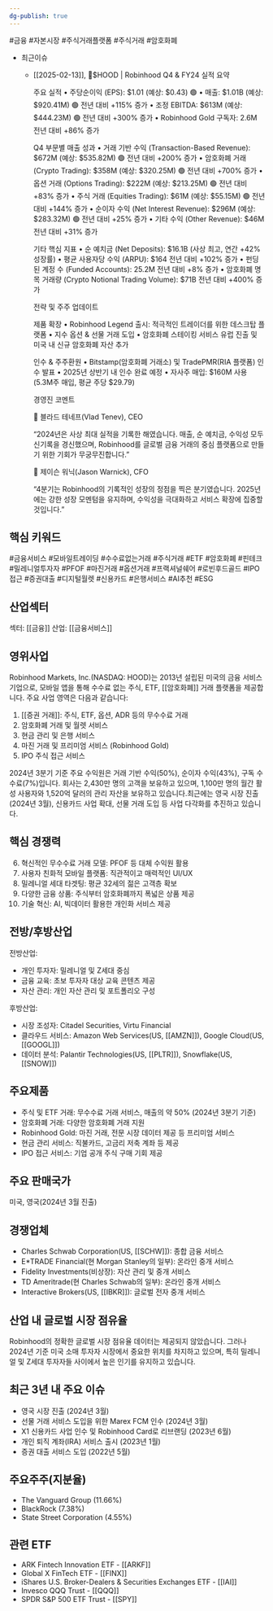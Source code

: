 ```yaml
---
dg-publish: true
---
```

#금융 #자본시장 #주식거래플랫폼 #주식거래 #암호화폐 


- 최근이슈
	- [[2025-02-13]], 🤩$HOOD | Robinhood Q4 & FY24 실적 요약
	  
		주요 실적
		 • 주당순이익 (EPS): $1.01 (예상: $0.43) 🟢
		 • 매출: $1.01B (예상: $920.41M) 🟢 전년 대비 +115% 증가
		 • 조정 EBITDA: $613M (예상: $444.23M) 🟢 전년 대비 +300% 증가
		 • Robinhood Gold 구독자: 2.6M 전년 대비 +86% 증가
		
		Q4 부문별 매출 성과
		 • 거래 기반 수익 (Transaction-Based Revenue): $672M (예상: $535.82M) 🟢 전년 대비 +200% 증가
		 • 암호화폐 거래 (Crypto Trading): $358M (예상: $320.25M) 🟢 전년 대비 +700% 증가
		 • 옵션 거래 (Options Trading): $222M (예상: $213.25M) 🟢 전년 대비 +83% 증가
		 • 주식 거래 (Equities Trading): $61M (예상: $55.15M) 🟢 전년 대비 +144% 증가
		 • 순이자 수익 (Net Interest Revenue): $296M (예상: $283.32M) 🟢 전년 대비 +25% 증가
		 • 기타 수익 (Other Revenue): $46M 전년 대비 +31% 증가
		
		기타 핵심 지표
		 • 순 예치금 (Net Deposits): $16.1B (사상 최고, 연간 +42% 성장률)
		 • 평균 사용자당 수익 (ARPU): $164 전년 대비 +102% 증가
		 • 펀딩된 계정 수 (Funded Accounts): 25.2M 전년 대비 +8% 증가
		 • 암호화폐 명목 거래량 (Crypto Notional Trading Volume): $71B 전년 대비 +400% 증가
		
		전략 및 주주 업데이트
		
		제품 확장
		 • Robinhood Legend 출시: 적극적인 트레이더를 위한 데스크탑 플랫폼
		 • 지수 옵션 & 선물 거래 도입
		 • 암호화폐 스테이킹 서비스 유럽 진출 및 미국 내 신규 암호화폐 자산 추가
		
		인수 & 주주환원
		 • Bitstamp(암호화폐 거래소) 및 TradePMR(RIA 플랫폼) 인수 발표
		 • 2025년 상반기 내 인수 완료 예정
		 • 자사주 매입: $160M 사용 (5.3M주 매입, 평균 주당 $29.79)
		
		경영진 코멘트
		
		🔸 블라드 테네프(Vlad Tenev), CEO
		
		 “2024년은 사상 최대 실적을 기록한 해였습니다. 매출, 순 예치금, 수익성 모두 신기록을 경신했으며, Robinhood를 글로벌 금융 거래의 중심 플랫폼으로 만들기 위한 기회가 무궁무진합니다.”
		
		🔸 제이슨 워닉(Jason Warnick), CFO
		
		 “4분기는 Robinhood의 기록적인 성장의 정점을 찍은 분기였습니다. 2025년에는 강한 성장 모멘텀을 유지하며, 수익성을 극대화하고 서비스 확장에 집중할 것입니다.”

## 핵심 키워드

#금융서비스 #모바일트레이딩 #수수료없는거래 #주식거래 #ETF #암호화폐 #핀테크 #밀레니얼투자자 #PFOF #마진거래 #옵션거래 #프랙셔널쉐어 #로빈후드골드 #IPO접근 #증권대출 #디지털월렛 #신용카드 #은행서비스 #AI추천 #ESG

## 산업섹터

섹터: [[금융]]
산업: [[금융서비스]]

## 영위사업

Robinhood Markets, Inc.(NASDAQ: HOOD)는 2013년 설립된 미국의 금융 서비스 기업으로, 모바일 앱을 통해 수수료 없는 주식, ETF, [[암호화폐]] 거래 플랫폼을 제공합니다. 주요 사업 영역은 다음과 같습니다:

1. [[증권 거래]]: 주식, ETF, 옵션, ADR 등의 무수수료 거래
2. 암호화폐 거래 및 월렛 서비스
3. 현금 관리 및 은행 서비스
4. 마진 거래 및 프리미엄 서비스 (Robinhood Gold)
5. IPO 주식 접근 서비스

2024년 3분기 기준 주요 수익원은 거래 기반 수익(50%), 순이자 수익(43%), 구독 수수료(7%)입니다. 회사는 2,430만 명의 고객을 보유하고 있으며, 1,100만 명의 월간 활성 사용자와 1,520억 달러의 관리 자산을 보유하고 있습니다.최근에는 영국 시장 진출(2024년 3월), 신용카드 사업 확대, 선물 거래 도입 등 사업 다각화를 추진하고 있습니다.

## 핵심 경쟁력

6. 혁신적인 무수수료 거래 모델: PFOF 등 대체 수익원 활용
7. 사용자 친화적 모바일 플랫폼: 직관적이고 매력적인 UI/UX
8. 밀레니얼 세대 타겟팅: 평균 32세의 젊은 고객층 확보
9. 다양한 금융 상품: 주식부터 암호화폐까지 폭넓은 상품 제공
10. 기술 혁신: AI, 빅데이터 활용한 개인화 서비스 제공

## 전방/후방산업

전방산업:

- 개인 투자자: 밀레니얼 및 Z세대 중심
- 금융 교육: 초보 투자자 대상 교육 콘텐츠 제공
- 자산 관리: 개인 자산 관리 및 포트폴리오 구성

후방산업:

- 시장 조성자: Citadel Securities, Virtu Financial
- 클라우드 서비스: Amazon Web Services(US, [[AMZN]]), Google Cloud(US, [[GOOGL]])
- 데이터 분석: Palantir Technologies(US, [[PLTR]]), Snowflake(US, [[SNOW]])

## 주요제품

- 주식 및 ETF 거래: 무수수료 거래 서비스, 매출의 약 50% (2024년 3분기 기준)
- 암호화폐 거래: 다양한 암호화폐 거래 지원
- Robinhood Gold: 마진 거래, 전문 시장 데이터 제공 등 프리미엄 서비스
- 현금 관리 서비스: 직불카드, 고금리 저축 계좌 등 제공
- IPO 접근 서비스: 기업 공개 주식 구매 기회 제공

## 주요 판매국가

미국, 영국(2024년 3월 진출)

## 경쟁업체

- Charles Schwab Corporation(US, [[SCHW]]): 종합 금융 서비스
- E*TRADE Financial(현 Morgan Stanley의 일부): 온라인 중개 서비스
- Fidelity Investments(비상장): 자산 관리 및 중개 서비스
- TD Ameritrade(현 Charles Schwab의 일부): 온라인 중개 서비스
- Interactive Brokers(US, [[IBKR]]): 글로벌 전자 중개 서비스

## 산업 내 글로벌 시장 점유율

Robinhood의 정확한 글로벌 시장 점유율 데이터는 제공되지 않았습니다. 그러나 2024년 기준 미국 소매 투자자 시장에서 중요한 위치를 차지하고 있으며, 특히 밀레니얼 및 Z세대 투자자들 사이에서 높은 인기를 유지하고 있습니다.

## 최근 3년 내 주요 이슈

- 영국 시장 진출 (2024년 3월)
- 선물 거래 서비스 도입을 위한 Marex FCM 인수 (2024년 3월)
- X1 신용카드 사업 인수 및 Robinhood Card로 리브랜딩 (2023년 6월)
- 개인 퇴직 계좌(IRA) 서비스 출시 (2023년 1월)
- 증권 대출 서비스 도입 (2022년 5월)

## 주요주주(지분율)

- The Vanguard Group (11.66%)
- BlackRock (7.38%)
- State Street Corporation (4.55%)

## 관련 ETF

- ARK Fintech Innovation ETF - [[ARKF]]
- Global X FinTech ETF - [[FINX]]
- iShares U.S. Broker-Dealers & Securities Exchanges ETF - [[IAI]]
- Invesco QQQ Trust - [[QQQ]]
- SPDR S&P 500 ETF Trust - [[SPY]]